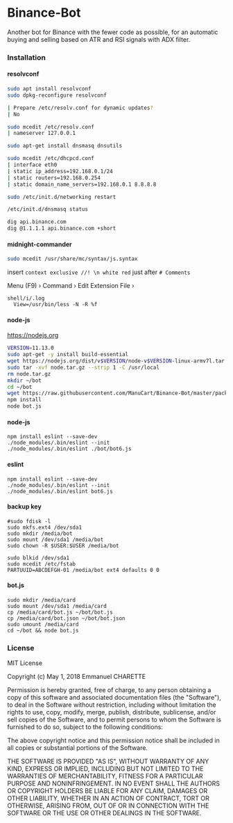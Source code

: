 # Binance-Bot
Another bot for Binance with the fewer code as possible, for an automatic buying and selling based on ATR and RSI signals with ADX filter.

### Installation

#### resolvconf
```bash
sudo apt install resolvconf
sudo dpkg-reconfigure resolvconf

| Prepare /etc/resolv.conf for dynamic updates?
| No

sudo mcedit /etc/resolv.conf
| nameserver 127.0.0.1

sudo apt-get install dnsmasq dnsutils

sudo mcedit /etc/dhcpcd.conf
| interface eth0
| static ip_address=192.168.0.1/24
| static routers=192.168.0.254
| static domain_name_servers=192.168.0.1 8.8.8.8

sudo /etc/init.d/networking restart

/etc/init.d/dnsmasq status

dig api.binance.com
dig @1.1.1.1 api.binance.com +short
````

#### midnight-commander
```bash
sudo mcedit /usr/share/mc/syntax/js.syntax
```
insert ````context exclusive //! \n white red```` just after ````# Comments````

Menu (F9) ›  Command ›  Edit Extension File › 
````# log
shell/i/.log
  View=/usr/bin/less -N -R %f
````

#### node-js
https://nodejs.org
```bash
VERSION=11.13.0
sudo apt-get -y install build-essential
wget https://nodejs.org/dist/v$VERSION/node-v$VERSION-linux-armv7l.tar.gz -O node.tar.gz
sudo tar -xvf node.tar.gz --strip 1 -C /usr/local
rm node.tar.gz
mkdir ~/bot
cd ~/bot
wget https://raw.githubusercontent.com/ManuCart/Binance-Bot/master/package.json
npm install
node bot.js
```
#### node-js
```
npm install eslint --save-dev
./node_modules/.bin/eslint --init
./node_modules/.bin/eslint ./bot/bot6.js
```
#### eslint
```
npm install eslint --save-dev
./node_modules/.bin/eslint --init
./node_modules/.bin/eslint bot6.js
```

#### backup key
````
#sudo fdisk -l
sudo mkfs.ext4 /dev/sda1
sudo mkdir /media/bot
sudo mount /dev/sda1 /media/bot
sudo chown -R $USER:$USER /media/bot

sudo blkid /dev/sda1
sudo mcedit /etc/fstab
PARTUUID=ABCDEFGH-01 /media/bot ext4 defaults 0 0 
````

#### bot.js
````
sudo mkdir /media/card
sudo mount /dev/sda1 /media/card
cp /media/card/bot.js ~/bot/bot.js
cp /media/card/bot.json ~/bot/bot.json
sudo umount /media/card
cd ~/bot && node bot.js
````

### License

MIT License

Copyright (c) May 1, 2018 Emmanuel CHARETTE

Permission is hereby granted, free of charge, to any person obtaining a copy
of this software and associated documentation files (the "Software"), to deal
in the Software without restriction, including without limitation the rights
to use, copy, modify, merge, publish, distribute, sublicense, and/or sell
copies of the Software, and to permit persons to whom the Software is
furnished to do so, subject to the following conditions:

The above copyright notice and this permission notice shall be included in all
copies or substantial portions of the Software.

THE SOFTWARE IS PROVIDED "AS IS", WITHOUT WARRANTY OF ANY KIND, EXPRESS OR
IMPLIED, INCLUDING BUT NOT LIMITED TO THE WARRANTIES OF MERCHANTABILITY,
FITNESS FOR A PARTICULAR PURPOSE AND NONINFRINGEMENT. IN NO EVENT SHALL THE
AUTHORS OR COPYRIGHT HOLDERS BE LIABLE FOR ANY CLAIM, DAMAGES OR OTHER
LIABILITY, WHETHER IN AN ACTION OF CONTRACT, TORT OR OTHERWISE, ARISING FROM,
OUT OF OR IN CONNECTION WITH THE SOFTWARE OR THE USE OR OTHER DEALINGS IN THE
SOFTWARE.
